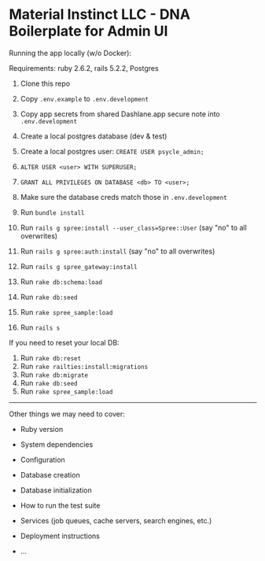 # Material Instinct LLC - DNA Boilerplate for Admin UI

Running the app locally (w/o Docker):

Requirements: ruby 2.6.2, rails 5.2.2, Postgres

1. Clone this repo
1. Copy `.env.example` to `.env.development`
1. Copy app secrets from shared Dashlane.app secure note into `.env.development`
1. Create a local postgres database (dev & test)
1. Create a local postgres user: `CREATE USER psycle_admin;`
1. `ALTER USER <user> WITH SUPERUSER;`
1. `GRANT ALL PRIVILEGES ON DATABASE <db> TO <user>;`
1. Make sure the database creds match those in `.env.development`
1. Run `bundle install`
1. Run `rails g spree:install --user_class=Spree::User` (say "no" to all overwrites)
1. Run `rails g spree:auth:install` (say "no" to all overwrites)
1. Run `rails g spree_gateway:install`

1. Run `rake db:schema:load`
1. Run `rake db:seed`

1. Run `rake spree_sample:load`
1. Run `rails s`

If you need to reset your local DB:

1. Run `rake db:reset`
1. Run `rake railties:install:migrations`
1. Run `rake db:migrate`
1. Run `rake db:seed`
1. Run `rake spree_sample:load`

---

Other things we may need to cover:

* Ruby version

* System dependencies

* Configuration

* Database creation

* Database initialization

* How to run the test suite

* Services (job queues, cache servers, search engines, etc.)

* Deployment instructions

* ...
